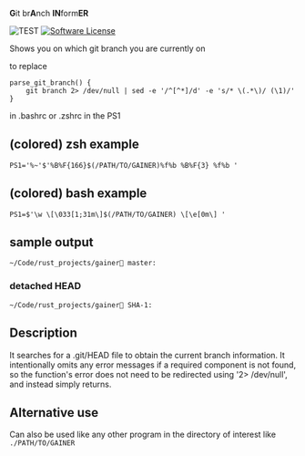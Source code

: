 **G**it br**A**nch **IN**form**ER**

![TEST](https://github.com/gwirn/gainer/actions/workflows/build_test.yml/badge.svg)
[![Software License](https://img.shields.io/badge/license-MIT-brightgreen.svg)](/LICENSE.md)

Shows you on which git branch you are currently on

to replace 
```
parse_git_branch() {
    git branch 2> /dev/null | sed -e '/^[^*]/d' -e 's/* \(.*\)/ (\1)/'
}
```
in .bashrc or .zshrc in the PS1 

## (colored) zsh example
`PS1='%~'$'%B%F{166}$(/PATH/TO/GAINER)%f%b %B%F{3} %f%b '`

## (colored) bash example
`PS1=$'\w \[\033[1;31m\]$(/PATH/TO/GAINER) \[\e[0m\] '`

## sample output
`~/Code/rust_projects/gainer🌿 master:`
### detached HEAD
`~/Code/rust_projects/gainer🌿 SHA-1:`

 
## Description
It searches for a .git/HEAD file to obtain the current branch information.
It intentionally omits any error messages if a required component is not found, so the function's error does not need to be redirected using '2> /dev/null', and instead simply returns. 

## Alternative use
Can also be used like any other program in the directory of interest like `./PATH/TO/GAINER`
